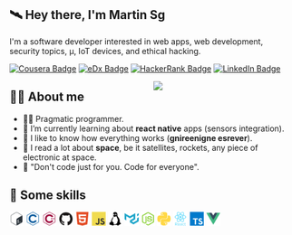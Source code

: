 <h2>🛰️ Hey there, I'm Martin Sg</h2>
<p>I'm a software developer interested in web apps, web development, security topics, µ, IoT devices, and ethical hacking.</p>
<p><a href="https://www.coursera.org/user/ec70f5a62d08658bc17985ef46516dc1"><img src="https://img.shields.io/badge/-Martin Sg-0056d2?style=flat-square&amp;labelColor=0056d2&amp;logo=Coursera&amp;link=https://www.coursera.org/user/ec70f5a62d08658bc17985ef46516dc1" alt="Cousera Badge"></a> <a href="https://profile.edx.org/u/martinst_"><img src="https://img.shields.io/badge/-Martin Sg-00262b?style=flat-square&amp;labelColor=00262b&amp;logo=edx&amp;link=https://profile.edx.org/u/martinst_" alt="eDx Badge"></a> <a href="https://www.hackerrank.com/martinsgmx"><img src="https://img.shields.io/badge/-@martinsgmx-0A0A0A?style=flat-square&amp;labelColor=0A0A0A&amp;logo=hackerrank&amp;link=https://www.hackerrank.com/martinsgmx/" alt="HackerRank Badge"></a> <a href="https://www.linkedin.com/in/martinsgmx"><img src="https://img.shields.io/badge/-Martin Sg-0077B5?style=flat-square&amp;labelColor=0077B5&amp;logo=LinkedIn&amp;link=https://www.linkedin.com/in/martinsgmx/" alt="LinkedIn Badge"></a></p>
<img align="right" src="https://media1.giphy.com/media/aDgHUvUC5oGoU/giphy.gif" width="250"/>
<h2>👨‍🚀 About me</h2>
<ul>
<li>👨‍💻 Pragmatic programmer.</li>
<li>📱 I’m currently learning about <strong>react native</strong> apps (sensors integration).</li>
<li>🧐 I like to know how everything works (<strong>gnireenigne esrever</strong>).</li>
<li>🚀 I read a lot about <strong>space</strong>, be it satellites, rockets, any piece of electronic at space.</li>
<li>📃 "Don't code just for you. Code for everyone".</li>
</ul>
<h2>🧰 Some skills</h2>
<p align="left">
<img src="https://raw.githubusercontent.com/devicons/devicon/master/icons/bash/bash-plain.svg" alt="bash" width="25" height="25"/>
<img src="https://raw.githubusercontent.com/devicons/devicon/master/icons/c/c-line.svg" alt="c" width="25" height="25"/>
<img src="https://raw.githubusercontent.com/devicons/devicon/master/icons/cplusplus/cplusplus-line.svg" alt="cplusplus" width="25" height="25"/>
<img src="https://raw.githubusercontent.com/devicons/devicon/master/icons/github/github-original.svg" alt="github" width="25" height="25"/>
<img src="https://raw.githubusercontent.com/devicons/devicon/master/icons/html5/html5-plain.svg" alt="html5" width="25" height="25"/>
<img src="https://raw.githubusercontent.com/devicons/devicon/master/icons/javascript/javascript-original.svg" alt="javascript" width="25" height="25" />
<img src="https://raw.githubusercontent.com/devicons/devicon/master/icons/linux/linux-plain.svg" alt="linux" width="25" height="25" />
<img src="https://raw.githubusercontent.com/devicons/devicon/master/icons/materialui/materialui-plain.svg" alt="materialui" width="25" height="25" />
<img src="https://raw.githubusercontent.com/devicons/devicon/master/icons/nodejs/nodejs-plain.svg" alt="nodejs" width="25" height="25" />
<img src="https://raw.githubusercontent.com/devicons/devicon/master/icons/python/python-plain.svg" alt="python" width="25" height="25" />
<img src="https://raw.githubusercontent.com/devicons/devicon/master/icons/react/react-original-wordmark.svg" alt="react" width="25" height="25" />
<img src="https://raw.githubusercontent.com/devicons/devicon/master/icons/typescript/typescript-original.svg" alt="typescript" width="25" height="25" />
<img src="https://raw.githubusercontent.com/devicons/devicon/master/icons/vuejs/vuejs-original.svg" alt="vue" width="25" height="25" />
